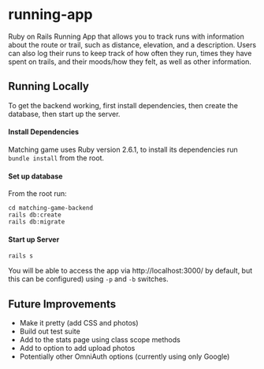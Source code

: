 # running-app
Ruby on Rails Running App that allows you to track runs with information about
the route or trail, such as distance, elevation, and a description. Users can
also log their runs to keep track of how often they run, times they have spent
on trails, and their moods/how they felt, as well as other information.

## Running Locally

To get the backend working, first install dependencies, then create the database,
then start up the server.

#### Install Dependencies
Matching game uses Ruby version 2.6.1, to install its dependencies run `bundle install` from the root.

#### Set up database
From the root run:

```
cd matching-game-backend
rails db:create
rails db:migrate
```

#### Start up Server
`rails s`

You will be able to access the app via http://localhost:3000/ by default, but
this can be configured) using `-p` and `-b` switches.

## Future Improvements
* Make it pretty (add CSS and photos)
* Build out test suite
* Add to the stats page using class scope methods
* Add to option to add upload photos
* Potentially other OmniAuth options (currently using only Google)
